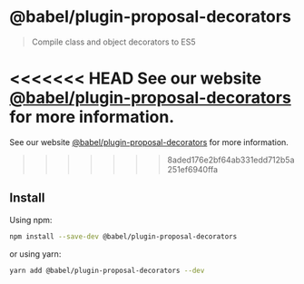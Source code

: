 # @babel/plugin-proposal-decorators

> Compile class and object decorators to ES5

<<<<<<< HEAD
See our website [@babel/plugin-proposal-decorators](https://babeljs.io/docs/babel-plugin-proposal-decorators) for more information.
=======
See our website [@babel/plugin-proposal-decorators](https://babeljs.io/docs/en/next/babel-plugin-proposal-decorators.html) for more information.
>>>>>>> 8aded176e2bf64ab331edd712b5a251ef6940ffa

## Install

Using npm:

```sh
npm install --save-dev @babel/plugin-proposal-decorators
```

or using yarn:

```sh
yarn add @babel/plugin-proposal-decorators --dev
```
